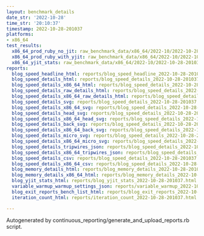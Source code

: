 ```yaml
---
layout: benchmark_details
date_str: '2022-10-28'
time_str: '20:10:37'
timestamp: 2022-10-28-201037
platforms:
- x86_64
test_results:
  x86_64_prod_ruby_no_jit: raw_benchmark_data/x86_64/2022-10/2022-10-28-201037_basic_benchmark_x86_64_prod_ruby_no_jit.json
  x86_64_prod_ruby_with_yjit: raw_benchmark_data/x86_64/2022-10/2022-10-28-201037_basic_benchmark_x86_64_prod_ruby_with_yjit.json
  x86_64_yjit_stats: raw_benchmark_data/x86_64/2022-10/2022-10-28-201037_basic_benchmark_x86_64_yjit_stats.json
reports:
  blog_speed_headline_html: reports/blog_speed_headline_2022-10-28-201037.html
  blog_speed_details_html: reports/blog_speed_details_2022-10-28-201037.html
  blog_speed_details_x86_64_html: reports/blog_speed_details_2022-10-28-201037.x86_64.html
  blog_speed_details_raw_details_html: reports/blog_speed_details_2022-10-28-201037.raw_details.html
  blog_speed_details_x86_64_raw_details_html: reports/blog_speed_details_2022-10-28-201037.x86_64.raw_details.html
  blog_speed_details_svg: reports/blog_speed_details_2022-10-28-201037.svg
  blog_speed_details_x86_64_svg: reports/blog_speed_details_2022-10-28-201037.x86_64.svg
  blog_speed_details_head_svg: reports/blog_speed_details_2022-10-28-201037.head.svg
  blog_speed_details_x86_64_head_svg: reports/blog_speed_details_2022-10-28-201037.x86_64.head.svg
  blog_speed_details_back_svg: reports/blog_speed_details_2022-10-28-201037.back.svg
  blog_speed_details_x86_64_back_svg: reports/blog_speed_details_2022-10-28-201037.x86_64.back.svg
  blog_speed_details_micro_svg: reports/blog_speed_details_2022-10-28-201037.micro.svg
  blog_speed_details_x86_64_micro_svg: reports/blog_speed_details_2022-10-28-201037.x86_64.micro.svg
  blog_speed_details_tripwires_json: reports/blog_speed_details_2022-10-28-201037.tripwires.json
  blog_speed_details_x86_64_tripwires_json: reports/blog_speed_details_2022-10-28-201037.x86_64.tripwires.json
  blog_speed_details_csv: reports/blog_speed_details_2022-10-28-201037.csv
  blog_speed_details_x86_64_csv: reports/blog_speed_details_2022-10-28-201037.x86_64.csv
  blog_memory_details_html: reports/blog_memory_details_2022-10-28-201037.html
  blog_memory_details_x86_64_html: reports/blog_memory_details_2022-10-28-201037.x86_64.html
  blog_yjit_stats_html: reports/blog_yjit_stats_2022-10-28-201037.html
  variable_warmup_warmup_settings_json: reports/variable_warmup_2022-10-28-201037.warmup_settings.json
  blog_exit_reports_bench_list_html: reports/blog_exit_reports_2022-10-28-201037.bench_list.html
  iteration_count_html: reports/iteration_count_2022-10-28-201037.html

---
```

Autogenerated by continuous_reporting/generate_and_upload_reports.rb script.

